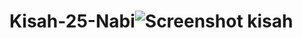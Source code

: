 # Kisah-25-Nabi![Screenshot kisah](https://user-images.githubusercontent.com/88997085/169767934-a32f2740-b5ec-484a-b323-5bf1485ca652.png)
